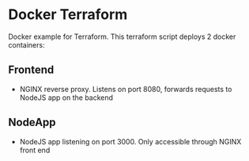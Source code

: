 # Docker Terraform
Docker example for Terraform. This terraform script deploys 2 docker containers:

## Frontend
* NGINX reverse proxy. Listens on port 8080, forwards requests to NodeJS app on the backend

## NodeApp
* NodeJS app listening on port 3000. Only accessible through NGINX front end